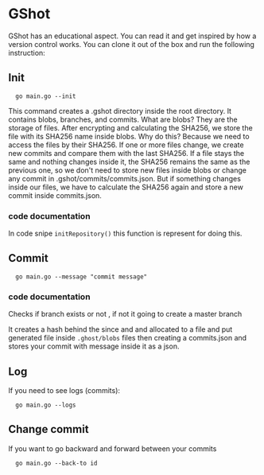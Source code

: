 # GShot
GShot has an educational aspect.
You can read it and get inspired by how a version control works.
You can clone it out of the box and run the following instruction:

## Init
```
  go main.go --init
```
This command creates a .gshot directory inside the root directory. It contains blobs, branches, and commits.
What are blobs?
They are the storage of files. After encrypting and calculating the SHA256, we store the file with its SHA256 name inside blobs.
Why do this?
Because we need to access the files by their SHA256. If one or more files change, we create new commits and compare them with the last SHA256. If a file stays the same and nothing changes inside it, the SHA256 remains the same as the previous one, so we don't need to store new files inside blobs or change any commit in .gshot/commits/commits.json. But if something changes inside our files, we have to calculate the SHA256 again and store a new commit inside commits.json.

### code documentation

In code snipe ``` initRepository() ``` this function is represent for doing this.

## Commit
```
  go main.go --message "commit message"
```
### code documentation
Checks if branch exists or not , if not it going to create a master branch


It creates a hash behind the since and and allocated to a file and put generated file inside ```.ghost/blobs``` files then creating a commits.json and stores your commit with message inside it as a json.

## Log
If you need to see logs (commits):
```
  go main.go --logs
```
## Change commit
If you want to go backward and forward between your commits
```
  go main.go --back-to id
```


